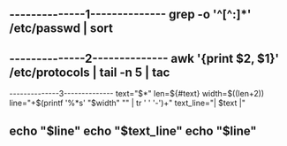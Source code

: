 --------------1--------------
grep -o '^[^:]*' /etc/passwd | sort
-
--------------2--------------
awk '{print $2, $1}' /etc/protocols | tail -n 5 | tac
-
--------------3--------------
text="$*"
len=${#text}
width=$((len+2))
line="+$(printf '%*s' "$width" "" | tr ' ' '-')+"
text_line="| $text |"
 
echo "$line"
echo "$text_line"
echo "$line"
-
